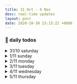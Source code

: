```yaml
---
title: 31 Oct - 6 Nov
desc: real-time updates
layout: post
date: 2020-10-30 23:15:22 +0800
---
```


<h3>📅 daily todos</h3>
<details>
<summary>31/10 saturday</summary>
<h3>31/10 saturday</h3>
<br>
<p>
📃 <b>to-do</b>
<ul>
    <li>japanese - 🔴 ◯ ◯ ◯</li>
    <li class="done">art - prompt for today: 'crawl'</li>
    <li class="done">guitar</li>
    <li class="done">workout</li>
</ul>
</p>
<br><br>
</details>

<details>
<summary>1/11 sunday</summary>
<h3>1/11 sunday</h3>
<br>
<p>
📃 <b>to-do</b>
<ul>
    <li class="done">japanese - 🔴🔴🔴🔴</li>
    <li class="done">art</li>
    <li class="done">guitar - chorus done</li>
    <li class="done">workout</li>
</ul>
</p>
<br><br>

</details>

<details>
<summary>2/11 monday</summary>
<h3>2/11 monday</h3>
<br>
<p>1:38 (yes midnight): Writing reflections for my 1-month Insta journey took way longer than I'd planned and my drawing turned out pretty unsatisfactory BUT it's ok unforeseen circumstances happen and we just gotta roll with it.</p>

<p>
📃 <b>to-do</b>
<ul>
    <li>web dev - ◯ ◯ ◯ ◯</li>
    <li class="done">japanese - 🔴🔴🔴 </li>
    <li class="done">art</li>
    <li class="done">guitar</li>
    <li class="done">workout</li>
</ul>
</p>

<br><br>

</details>

<details>
<summary>3/11 tuesday</summary>
<h3>3/11 tuesday</h3>
<br>

<p>
📃 <b>to-do</b>
<ul>
    <li class="done">web dev - 🔴🔴🔴🔴</li>
    <li class="done">japanese - 🔴🔴🔴</li>
    <li class="done">art</li>
    <li class="done">guitar</li>
    <li class="done">workout</li>
</ul>
</p>
<p>22:45: Is this the first time I completely clear my todo list??? It's been a great day although I spent a large chunk of it racking my brains over what to write for today's caption. </p>
<br><br>

</details>

<details>
<summary>4/11 wednesday</summary>
<h3>4/11 wednesday</h3>
<br>

<p>
📃 <b>to-do</b>
<ul>
    <li>web dev - 🔴🔴 ◯ ◯</li>
    <li class="done">japanese - 🔴🔴🔴</li>
    <li class="done">art</li>
    <li class="done">workout</li>
    <li class="done">guitar</li>
</ul>
</p>
<br><br>

</details>

<details>
<summary>5/11 thursday</summary>
<h3>5/11 thursday</h3>
<br>

<p>
📃 <b>to-do</b>
<ul>
    <li>web dev -  🔴 ◯ ◯</li>
    <li>japanese - ◯ ◯ ◯</li>
    <li>art</li>
    <li>workout</li>
</ul>
</p>
<br><br>

</details>
